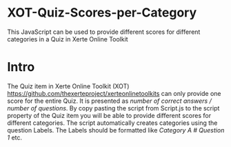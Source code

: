 # XOT-Quiz-Scores-per-Category
This JavaScript can be used to provide different scores for different categories in a Quiz in Xerte Online Toolkit

# Intro
The Quiz item in Xerte Online Toolkit (XOT) https://github.com/thexerteproject/xerteonlinetoolkits can only provide one score for the entire Quiz. It is presented as *number of correct answers / number of questions*. By copy pasting the script from Script.js to the script property of the Quiz item you will be able to provide different scores for different categories. The script automatically creates categories using the question Labels. The Labels should be formatted like *Category A # Question 1* etc.

